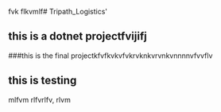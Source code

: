 fvk flkvmlf# Tripath_Logistics'

## this is a dotnet projectfvijifj


###this is the final projectkfvfkvkvfvkrvknkvrvnkvnnnnvfvvflv
## this is testing 
mlfvm
rlfvrlfv,
rlvm

